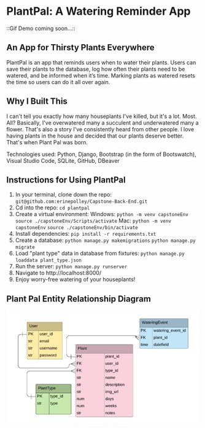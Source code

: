 # PlantPal: A Watering Reminder App

::Gif Demo coming soon...::

## An App for Thirsty Plants Everywhere

PlantPal is an app that reminds users when to water their plants. Users can save their plants to the database, log how often their plants need to be watered, and be informed when it’s time. Marking plants as watered resets the time so users can do it all over again.

## Why I Built This

I can't tell you exactly how many houseplants I've killed, but it's a lot. Most. All? Basically, I've overwatered many a succulent and underwatered many a flower. That's also a story I've consistently heard from other people. I love having plants in the house and decided that our plants deserve better. That's when Plant Pal was born.

Technologies used: Python, Django, Bootstrap (in the form of Bootswatch), Visual Studio Code, SQLite, GitHub, DBeaver

## Instructions for Using PlantPal

1. In your terminal, clone down the repo: 
`git@github.com:erinepolley/Capstone-Back-End.git`
2. Cd into the repo: `cd plantpal`
3. Create a virtual environment:
Windows:
`python -m venv capstoneEnv`
`source ./capstoneEnv/Scripts/activate`
Mac:
`python -m venv capstoneEnv`
`source ./capstoneEnv/bin/activate`
4. Install dependencies: `pip install -r requirements.txt`
5. Create a database:
`python manage.py makemigrations`
`python manage.py migrate`
6. Load "plant type" data in database from fixtures:
`python manage.py loaddata plant_type.json`
7. Run the server: `python manage.py runserver`
8. Navigate to http://localhost:8000/ 
9. Enjoy worry-free watering of your houseplants!


## Plant Pal Entity Relationship Diagram

![Back End Capstone ERD](ERD325.png)